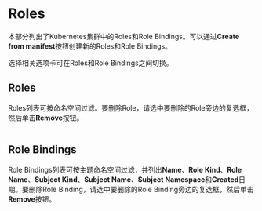# Roles

本部分列出了Kubernetes集群中的Roles和Role Bindings。可以通过**Create from manifest**按钮创建新的Roles和Role Bindings。

选择相关选项卡可在Roles和Role Bindings之间切换。

## Roles

Roles列表可按命名空间过滤。要删除Role，请选中要删除的Role旁边的复选框，然后单击**Remove**按钮。

<figure><img src="../..//assets/2.20-kubernetes-more-roles-list.png" alt=""><figcaption></figcaption></figure>

## Role Bindings

Role Bindings列表可按主题命名空间过滤，并列出**Name**、**Role Kind**、**Role Name**、**Subject Kind**、**Subject Name**、**Subject Namespace**和**Created**日期。要删除Role Binding，请选中要删除的Role Binding旁边的复选框，然后单击**Remove**按钮。

<figure><img src="../..//assets/2.20-kubernetes-more-rolebindings-list.png" alt=""><figcaption></figcaption></figure>
